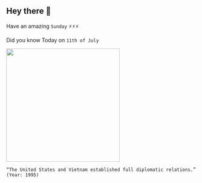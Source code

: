 ## Hey there 👋
Have an amazing `Sunday` ⚡⚡⚡

Did you know Today on `11th of July`
 
 [<img src="https://upload.wikimedia.org/wikipedia/commons/3/38/Secretary_Pompeo_Meets_With_Vietnamese_Deputy_Prime_Minister_Pham_Binh_Minh_%2840253094493%29_%28cropped%29.jpg" width="300" />](https://en.wikipedia.org/wiki/United_States%E2%80%93Vietnam_relations#:~:text=After%20a%2020%2Dyear%20hiatus,Vietnam%20on%20July%2011%2C%201995.&text=In%20January%202007%2C%20Congress%20approved,Relations%20(PNTR)%20for%20Vietnam.) 
 ```
“The United States and Vietnam established full diplomatic relations.” (Year: 1995)
```

